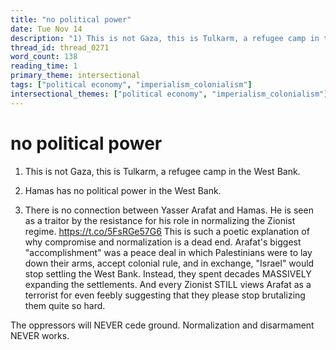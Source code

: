 ```yaml
---
title: "no political power"
date: Tue Nov 14
description: "1) This is not Gaza, this is Tulkarm, a refugee camp in the West Bank. 2) Hamas has no political power in the West Bank. 3)"
thread_id: thread_0271
word_count: 138
reading_time: 1
primary_theme: intersectional
tags: ["political economy", "imperialism_colonialism"]
intersectional_themes: ["political economy", "imperialism_colonialism"]
---
```


# no political power

1) This is not Gaza, this is Tulkarm, a refugee camp in the West Bank.

2) Hamas has no political power in the West Bank.

3) There is no connection between Yasser Arafat and Hamas. He is seen as a traitor by the resistance for his role in normalizing the Zionist regime. https://t.co/5FsRGe57G6 This is such a poetic explanation of why compromise and normalization is a dead end. Arafat's biggest "accomplishment" was a peace deal in which Palestinians were to lay down their arms, accept colonial rule, and in exchange, "Israel" would stop settling the West Bank. Instead, they spent decades MASSIVELY expanding the settlements. And every Zionist STILL views Arafat as a terrorist for even feebly suggesting that they please stop brutalizing them quite so hard.

The oppressors will NEVER cede ground. Normalization and disarmament NEVER works.